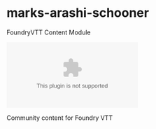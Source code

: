 # marks-arashi-schooner
FoundryVTT Content Module

![the latest version zip](https://img.shields.io/github/downloads/MarkPearce/marks-headshot-remake/latest/marks-headshot-remake.zip)

Community content for Foundry VTT
